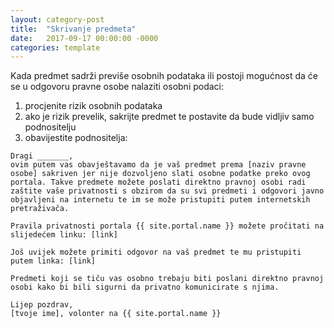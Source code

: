 ```yaml
---
layout: category-post
title:  "Skrivanje predmeta"
date:   2017-09-17 00:00:00 -0000
categories: template
---
```


Kada predmet sadrži previše osobnih podataka ili postoji mogućnost da će se u odgovoru pravne osobe nalaziti osobni podaci:

1. procjenite rizik osobnih podataka
2. ako je rizik prevelik, sakrijte predmet te postavite da bude vidljiv samo podnositelju
3. obavijestite podnositelja:

```
Dragi _______,
ovim putem vas obavještavamo da je vaš predmet prema [naziv pravne osobe] sakriven jer nije dozvoljeno slati osobne podatke preko ovog portala. Takve predmete možete poslati direktno pravnoj osobi radi zaštite vaše privatnosti s obzirom da su svi predmeti i odgovori javno objavljeni na internetu te im se može pristupiti putem internetskih pretraživača.

Pravila privatnosti portala {{ site.portal.name }} možete pročitati na slijedećem linku: [link]

Još uvijek možete primiti odgovor na vaš predmet te mu pristupiti putem linka: [link]

Predmeti koji se tiču vas osobno trebaju biti poslani direktno pravnoj osobi kako bi bili sigurni da privatno komunicirate s njima.

Lijep pozdrav,
[tvoje ime], volonter na {{ site.portal.name }}
```
